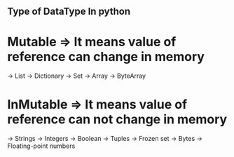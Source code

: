## Type of DataType In python 

# Mutable => It means value of reference can change in memory 
-> List 
-> Dictionary
-> Set
-> Array
-> ByteArray

# InMutable => It means value of reference can not change in memory
-> Strings
-> Integers
-> Boolean
-> Tuples
-> Frozen set
-> Bytes
-> Floating-point numbers